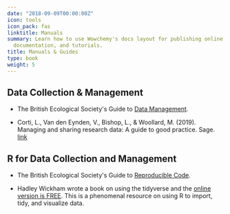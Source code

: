 ```yaml
---
date: "2018-09-09T00:00:00Z"
icon: tools
icon_pack: fas
linktitle: Manuals
summary: Learn how to use Wowchemy's docs layout for publishing online courses, software
  documentation, and tutorials.
title: Manuals & Guides
type: book
weight: 5
---
```


## Data Collection & Management

- The British Ecological Society's Guide to [Data Management](https://www.britishecologicalsociety.org/wp-content/uploads/2019/06/BES-Guide-Data-Management-2019.pdf?utm_source=web&utm_medium=web&utm_campaign=better_science).  

-  Corti, L., Van den Eynden, V., Bishop, L., & Woollard, M. (2019). Managing and sharing research data: A guide to good practice. Sage. [link](https://uk.sagepub.com/en-gb/eur/managing-and-sharing-research-data/book262873)

## R for Data Collection and Management


- The British Ecological Society's Guide to [Reproducible Code](https://www.britishecologicalsociety.org/wp-content/uploads/2019/06/BES-Guide-Reproducible-Code-2019.pdf?utm_source=web&utm_medium=web&utm_campaign=better_science).  


- Hadley Wickham wrote a book on using the tidyverse and the [online version is FREE](https://r4ds.had.co.nz/). This is a phenomenal resource on using R to import, tidy, and visualize data. 